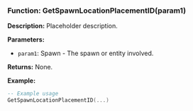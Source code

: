### Function: GetSpawnLocationPlacementID(param1)

**Description:**
Placeholder description.

**Parameters:**
- `param1`: Spawn - The spawn or entity involved.

**Returns:** None.

**Example:**

```lua
-- Example usage
GetSpawnLocationPlacementID(...)
```
